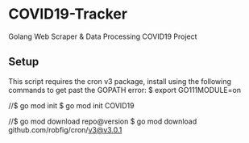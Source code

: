 # COVID19-Tracker
Golang Web Scraper &amp; Data Processing COVID19 Project

## Setup
This script requires the cron v3 package, install using the following commands to get past the GOPATH error:
$ export GO111MODULE=on

//$ go mod init <project name>
$ go mod init COVID19

//$ go mod download repo@version
$ go mod download github.com/robfig/cron/v3@v3.0.1